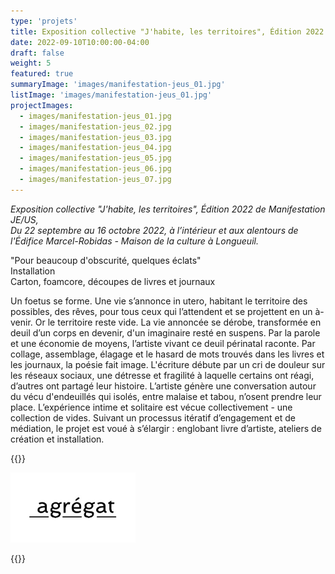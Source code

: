 ```yaml
---
type: 'projets'
title: Exposition collective "J'habite, les territoires", Édition 2022 de Manifestation JE/US
date: 2022-09-10T10:00:00-04:00
draft: false
weight: 5
featured: true
summaryImage: 'images/manifestation-jeus_01.jpg'
listImage: 'images/manifestation-jeus_01.jpg'
projectImages:
  - images/manifestation-jeus_01.jpg
  - images/manifestation-jeus_02.jpg
  - images/manifestation-jeus_03.jpg
  - images/manifestation-jeus_04.jpg
  - images/manifestation-jeus_05.jpg
  - images/manifestation-jeus_06.jpg
  - images/manifestation-jeus_07.jpg            
---
```


_Exposition collective  "J'habite, les territoires", Édition 2022 de Manifestation JE/US,  
Du 22 septembre au 16 octobre 2022, à l’intérieur et aux alentours de l'Édifice Marcel-Robidas - Maison de la culture à Longueuil._

"Pour beaucoup d'obscurité, quelques éclats"  
Installation  
Carton, foamcore, découpes de livres et journaux

Un foetus se forme. Une vie s’annonce in utero, habitant le territoire des possibles, des rêves, pour tous ceux qui l’attendent et se projettent en un à-venir. Or le territoire reste vide. La vie annoncée se dérobe, transformée en deuil d’un corps en devenir, d'un imaginaire resté en suspens. Par la parole et une économie de moyens, l’artiste vivant ce deuil périnatal raconte. Par collage, assemblage, élagage et le hasard de mots trouvés dans les livres et les journaux, la poésie fait image. L'écriture débute par un cri de douleur sur les réseaux sociaux, une détresse et fragilité à laquelle certains ont réagi, d’autres ont partagé leur histoire. L’artiste génère une conversation autour du vécu d'endeuillés qui isolés, entre malaise et tabou, n’osent prendre leur place. L’expérience intime et solitaire est vécue collectivement - une collection de vides. Suivant un processus itératif d’engagement et de médiation, le projet est voué à s’élargir : englobant livre d’artiste, ateliers de création et installation.

{{<rawhtml>}}
<p>
  <a href="https://www.agregatarts.ca">
    <img src="images/agregat.png" alt="agrégat" style="max-width: 200px;">
  </a>
</p>
{{</rawhtml>}}